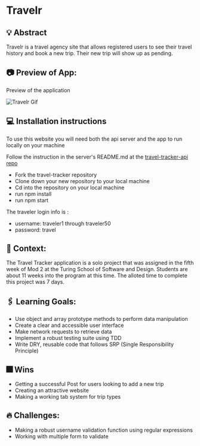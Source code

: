 # Travelr

## 💡 Abstract
Travelr is a travel agency site that allows registered users to see their travel history and book a new trip. Their new trip will show up as pending. 

## 📷 Preview of App:
Preview of the application

![Travelr Gif](https://github.com/reneepinna/travel-tracker/assets/130389530/d362c5b5-d964-43e9-a409-b085ab9aac4a)

## 💻 Installation instructions
To use this website you will 
need both the api server and the app to run locally on your machine

Follow the instruction in the server's README.md at the [travel-tracker-api repo]([https://www.google.com](https://github.com/turingschool-examples/travel-tracker-api))

- Fork the travel-tracker repository
- Clone down your new repository to your local machine
- Cd into the repository on your local machine
- run npm install
- run npm start

The traveler login info is : 

- username: traveler1 through traveler50
- password: travel

## 🍎 Context:
The Travel Tracker application is a solo project that was assigned in the fifth week of Mod 2 at the Turing School of Software and Design.
Students are about 11 weeks into the program at this time. The alloted time to complete this project was 7 days.


## 🖇️ Learning Goals:
- Use object and array prototype methods to perform data manipulation
- Create a clear and accessible user interface
- Make network requests to retrieve data
- Implement a robust testing suite using TDD
- Write DRY, reusable code that follows SRP (Single Responsibility Principle)


## 🎆 Wins
- Getting a successful Post for users looking to add a new trip
- Creating an attractive website
- Making a working tab system for trip types

## 🔥 Challenges:
- Making a robust username validation function using regular expressions
- Working with multiple form to validate
